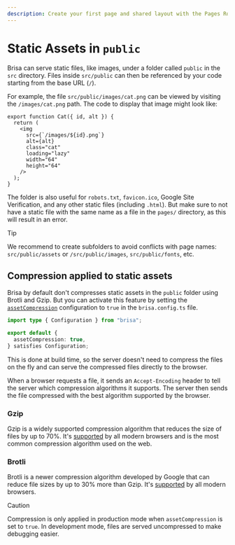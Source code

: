 ```yaml
---
description: Create your first page and shared layout with the Pages Router.
---
```


# Static Assets in `public`

Brisa can serve static files, like images, under a folder called `public` in the `src` directory. Files inside `src/public` can then be referenced by your code starting from the base URL (`/`).

For example, the file `src/public/images/cat.png` can be viewed by visiting the `/images/cat.png` path. The code to display that image might look like:

```tsx 4
export function Cat({ id, alt }) {
  return (
    <img
      src={`/images/${id}.png`}
      alt={alt}
      class="cat"
      loading="lazy"
      width="64"
      height="64"
    />
  );
}
```

The folder is also useful for `robots.txt`, `favicon.ico`, Google Site Verification, and any other static files (including `.html`). But make sure to not have a static file with the same name as a file in the `pages/` directory, as this will result in an error.

> [!TIP]
>
> We recommend to create subfolders to avoid conflicts with page names: `src/public/assets` or `/src/public/images`, `src/public/fonts`, etc.

## Compression applied to static assets

Brisa by default don't compresses static assets in the `public` folder using Brotli and Gzip. But you can activate this feature by setting the [`assetCompression`](/building-your-application/configuring/asset-compression) configuration to `true` in the `brisa.config.ts` file.

```ts filename="brisa.config.ts"
import type { Configuration } from "brisa";

export default {
  assetCompression: true,
} satisfies Configuration;
```

This is done at build time, so the server doesn't need to compress the files on the fly and can serve the compressed files directly to the browser.

When a browser requests a file, it sends an `Accept-Encoding` header to tell the server which compression algorithms it supports. The server then sends the file compressed with the best algorithm supported by the browser.

### Gzip

Gzip is a widely supported compression algorithm that reduces the size of files by up to 70%. It's [supported](https://caniuse.com/?search=gzip) by all modern browsers and is the most common compression algorithm used on the web.

### Brotli

Brotli is a newer compression algorithm developed by Google that can reduce file sizes by up to 30% more than Gzip. It's [supported](https://caniuse.com/brotli) by all modern browsers.

> [!CAUTION]
>
> Compression is only applied in production mode when `assetCompression` is set to `true`. In development mode, files are served uncompressed to make debugging easier.
